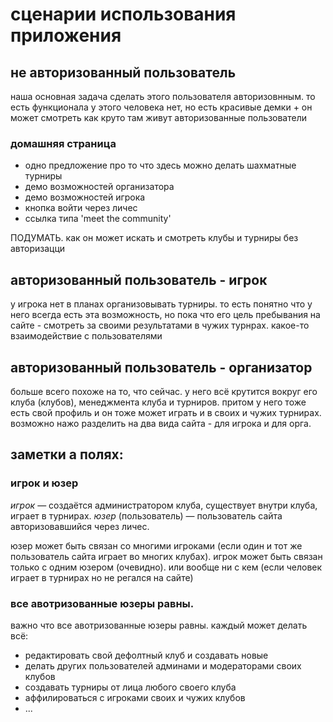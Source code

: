 # сценарии использования приложения

## не авторизованный пользователь

наша основная задача сделать этого пользователя авторизовнным. то есть функционала у этого человека нет, но есть красивые демки + он может смотреть как круто там живут авторизованные пользователи

### домашняя страница

- одно предложение про то что здесь можно делать шахматные турниры
- демо возможностей организатора
- демо возможностей игрока
- кнопка войти через личес
- ссылка типа 'meet the community'

ПОДУМАТЬ. как он может искать и смотреть клубы и турниры без авторизацци

## авторизованный пользователь - игрок

у игрока нет в планах организовывать турниры. то есть понятно что у него всегда есть эта возможность, но пока что его цель пребывания на сайте - смотреть за своими результатами в чужих турнрах. какое-то взаимодействие с пользователями

## авторизованный пользователь - организатор

больше всего похоже на то, что сейчас. у него всё крутится вокруг его клуба (клубов), менеджмента клуба и турниров. притом у него тоже есть свой профиль и он тоже может играть и в своих и чужих турнирах. возможно нажо разделить на два вида сайта - для игрока и для орга.

## заметки а полях:

### игрок и юзер

_игрок_ — создаётся администратором клуба, существует внутри клуба, играет в турнирах.
_юзер_ (пользователь) — пользователь сайта авторизовавшийся через личес.

юзер может быть связан со многими игроками (если один и тот же пользователь сайта играет во многих клубах).
игрок может быть связан только с одним юзером (очевидно). или вообще ни с кем (если человек играет в турнирах но не регался на сайте)

### все авотризованные юзеры равны.

важно что все авотризованные юзеры равны. каждый может делать всё:

- редактировать свой дефолтный клуб и создавать новые
- делать других пользователей админами и модераторами своих клубов
- создавать турниры от лица любого своего клуба
- аффилироваться с игроками своих и чужих клубов
- ...
